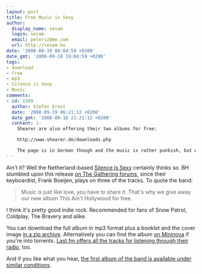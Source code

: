 ```yaml
---
layout: post
title: Free Music is Sexy
author:
  display_name: sesam
  login: sesam
  email: petersz@me.com
  url: http://sesam.hu
date: '2008-09-19 04:04:59 +0200'
date_gmt: '2008-09-18 19:04:59 +0200'
tags:
- download
- free
- mp3
- Silence is Sexy
- Music
comments:
- id: 1509
  author: Stefan Ernst
  date: '2008-09-19 06:21:12 +0200'
  date_gmt: '2008-09-18 21:21:12 +0200'
  content: |-
    Shearer are also offering their two albums for free:

    http://www.shearer.de/downloads.php

    The page is in German though and the music is rather punkish, but worth checking out if you like stuff like that.
---
```


Ain't it? Well the Netherland-based [Silence is Sexy](http://www.silenceissexy.nl) certainly thinks so. BH stumbled upon this release [on The Gathering forums](http://www.cyclingcolours.nl/forum/viewtopic.php?f=32&t=7157), since their keyboardist, Frank Boeijen, plays on three of the tracks. To quote the band:

> Music is just like love, you have to share it. That's why we give away our new album This Ain't Hollywood for free.

I think it's pretty good indie rock. Recommended for fans of Snow Patrol, Coldplay, The Bravery and alike.

You can download the full album in mp3 format plus a booklet and the cover image [in a zip archive](http://www.everythingyoushouldknow.info/Silence%20is%20Sexy%20-%20This%20Aint%20hollywood.zip). Alternatively you can find the album [on Mininova](http://www.mininova.org/tor/1809685) if you're into torrents. [Last.fm offers all the tracks for listening through their radio](http://www.last.fm/music/Silence+Is+Sexy/This+Ain%27t+Hollywood?autostart), too. 

And if you like what you hear, [the first album of the band is available under similar conditions](http://www.mininova.org/tor/1786190).
